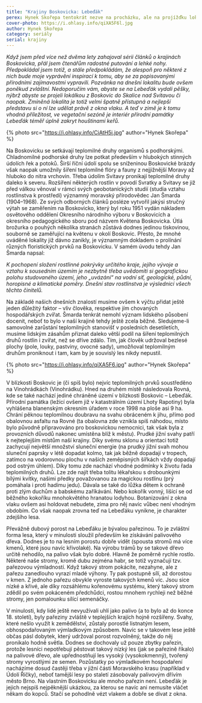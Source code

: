 ```yaml
---
title: "Krajiny Boskovicka: Lebeďák"
perex: Hynek Skořepa tentokrát nezve na procházku, ale na projížďku lokálkou z Boskovic do Skalice nad Svitavou. Z okna vlaku můžete pozorovat přírodní památku Lebeďák.
cover-photo: https://i.ohlasy.info/qiXA5F6l.jpg
author: Hynek Skořepa
category: seriály
serial: krajiny
---
```


*Když jsem před více než dvěma lety zahajoval sérii článků o krajinách Boskovicka, přál jsem čtenářům radostné putování a lehké nohy. Předpokládal jsem totiž, a stále předpokládám, že alespoň pro některé z nich bude moje vyprávění inspirací k tomu, aby se za popisovanými přírodními zajímavostmi vypravili. Pozvánka na dnešní lokalitu bude ovšem poněkud zvláštní. Nedoporučím vám, abyste se na Lebeďák vydali pěšky, nýbrž abyste se projeli lokálkou z Boskovic do Skalice nad Svitavou či naopak. Zmíněná lokalita je totiž velmi špatně přístupná a nejlepší představu si o ní lze udělat právě z okna vlaku. A teď v zimě je k tomu vhodná příležitost, ve vegetační sezóně je interiér přírodní památky Lebeďák téměř úplně zakryt houštinami keřů.*

{% photo src="https://i.ohlasy.info/CiAtH5i.jpg" author="Hynek Skořepa" %}

Na Boskovicku se setkávají teplomilné druhy organismů s podhorskými. Chladnomilné podhorské druhy lze potkat především v hlubokých stinných údolích řek a potoků. Širší říční údolí spolu se sníženinou Boskovické brázdy však naopak umožnily šíření teplomilné flóry a fauny z nejjižnější Moravy až hluboko do nitra vrchovin. Třeba údolím Svitavy pronikají teplomilné druhy daleko k severu. Rozšíření některých rostlin v povodí Svratky a Svitavy se již před válkou věnoval v rámci svých geobotanických studií (studia vztahu rostlinstva k prostředí) významný moravský přírodovědec Jan Šmarda (1904–1968). Ze svých odborných článků posléze vytvořil jakýsi stručný výtah se zaměřením na Boskovicko, který byl roku 1951 vydán nákladem osvětového oddělení Okresního národního výboru v Boskovicích a okresního pedagogického sboru pod názvem Květena Boskovicka. Útlá brožurka o pouhých několika stranách zůstává dodnes jedinou tiskovinou, souborně se zaměřující na květenu v okolí Boskovic. Přesto, že mnohé uváděné lokality již dávno zanikly, je významným dokladem o prolínání různých floristických prvků na Boskovicku. V samém úvodu tehdy Jan Šmarda napsal:

*K pochopení složení rostlinné pokrývky určitého kraje, jejího vývoje a vztahu k sousedním územím je nezbytně třeba uvědomiti si geografickou polohu studovaného území, jeho „uvázání“ na vodní síť, geologické, půdní, horopisné a klimatické poměry. Dnešní stav rostlinstva je výslednicí všech těchto činitelů.*

Na základě našich dnešních znalostí musíme ovšem k výčtu přidat ještě jeden důležitý faktor – vliv člověka, respektive jím chovaných hospodářských zvířat. Šmarda tenkrát nemohl význam lidského působení docenit, neboť to bylo v naší krajině tehdy ještě zcela běžné. Sledujeme-li samovolné zarůstání teplomilných stanovišť v posledních desetiletích, musíme lidským zásahům přiznat daleko větší podíl na šíření teplomilných druhů rostlin i zvířat, než se dříve zdálo. Tím, jak člověk udržoval bezlesé plochy (pole, louky, pastviny, ovocné sady), umožňoval teplomilným druhům proniknout i tam, kam by je souvislý les nikdy nepustil.

{% photo src="https://i.ohlasy.info/qiXA5F6.jpg" author="Hynek Skořepa" %}

V blízkosti Boskovic je (či spíš bylo) nejvíc teplomilných prvků soustředěno na Vinohrádkách (Vinohrádku). Hned na druhém místě následovala Rovná, kde se také nachází jediné chráněné území v blízkosti Boskovic – Lebeďák. Přírodní památka (ležící ovšem již v katastrálním území Lhoty Rapotiny) byla vyhlášena blanenským okresním úřadem v roce 1998 na ploše asi 9 ha. Chrání pěknou teplomilnou doubravu na svahu obráceném k jihu, přímo pod obalovnou asfaltu na Rovné (ta obalovna zde vznikla spíš náhodou, místo bylo původně připravováno pro boskovickou nemocnici, tak však byla z provozních důvodů nakonec umístěna blíž k městu). Prudké jižní svahy patří k nejteplejším místům naší krajiny. Díky svému sklonu a orientaci totiž zachycují největší množství sluneční energie (na prudký jižní svah mohou sluneční paprsky v létě dopadat kolmo, tak jak běžně dopadají v tropech, zatímco na vodorovnou plochu v našich zeměpisných šířkách vždy dopadají pod ostrým úhlem). Díky tomu zde nachází vhodné podmínky k životu řada teplomilných druhů. Lze zde najít třeba tolitu lékařskou s drobounkými bílými kvítky, našimi předky považovanou za magickou rostlinu (prý pomáhala i proti hadímu jedu).  Dávala se také do lůžka dětem k ochraně proti zlým duchům a babskému zaříkávání. Nebo kokořík vonný, lišící se od běžného kokoříku mnohokvětého hranatou lodyhou. Botanizování z okna vlaku ovšem asi holdovat nebudete, zima pro něj navíc vůbec není vhodným obdobím. Co však naopak zrovna teď na Lebeďáku vynikne, je charakter zdejšího lesa.

Převážně dubový porost na Lebeďáku je bývalou pařezinou. To je zvláštní forma lesa, který v minulosti sloužil především ke získávání palivového dřeva. Dodnes je to na lesním porostu dobře vidět (spousta stromů má více kmenů, které jsou navíc křivolaké). Na výrobu trámů by se takové dřevo určitě nehodilo, na palivo však bylo dobré. Hlavně že poměrně rychle rostlo. Některé naše stromy, kromě dubu zejména habr, se totiž vyznačují tzv. pařezovou výmladností. Když takový strom pokácíte, nezahyne, ale z pařezu zanedlouho vyrazí mladé výhony. Ty pak postupně sílí, až dorostou v kmen. Z jednoho pařezu obvykle vyroste takových kmenů víc. Jsou sice nízké a křivé, ale díky rozsáhlému kořenovému systému, který takový strom zdědil po svém pokáceném předchůdci, rostou mnohem rychleji než běžné stromy, jen pomalounku sílící semenáčky.

V minulosti, kdy lidé ještě nevyužívali uhlí jako palivo (a to bylo až do konce 18. století), byly pařeziny zvláště v teplejších krajích hojně rozšířeny. Svahy, které nešlo využít k zemědělství, zůstaly porostlé listnatým lesem, obhospodařovaným výmladkovým způsobem. Navíc se v takovém lese ještě občas pásl dobytek, který udržoval porost rozvolněný, takže do něj pronikalo hodně světla. Dodnes se dochovaly už pouze zbytky pařezin, protože lesníci nepotřebují pěstovat takový nízký les (jak se pařezině říkalo) na palivové dřevo, ale upřednostňují les vysoký (vysokokmenný), tvořený stromy vyrostlými ze semen. Pozůstatky po výmladkovém hospodaření nacházíme dosud častěji třeba v jižní části Moravského krasu (například v Údolí Říčky), neboť tamější lesy po staletí zásobovaly palivovým dřívím město Brno. Na vlastním Boskovicku ale mnoho pařezin není. Lebeďák je jejich nejspíš nejpěknější ukázkou, za kterou se navíc ani nemusíte vláčet někam do kopců. Stačí se pohodlně vézt vlakem a dobře se dívat z okna.
